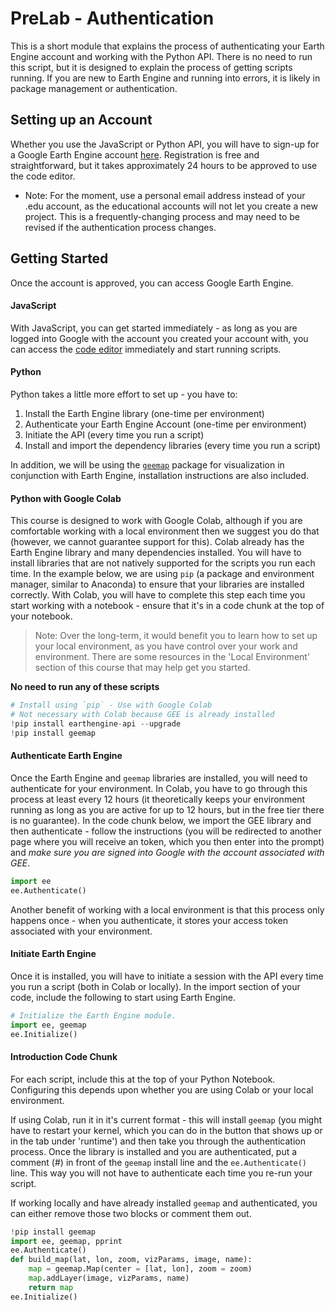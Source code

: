 # PreLab - Authentication
This is a short module that explains the process of authenticating your Earth Engine account and working with the Python API. There is no need to run this script, but it is designed to explain the process of getting scripts running. If you are new to Earth Engine and running into errors, it is likely in package management or authentication.

## Setting up an Account

Whether you use the JavaScript or Python API, you will have to sign-up for a Google Earth Engine account [here](https://signup.earthengine.google.com). Registration is free and straightforward, but it takes approximately 24 hours to be approved to use the code editor. 

 * Note: For the moment, use a personal email address instead of your .edu account, as the educational accounts will not let you create a new project. This is a frequently-changing process and may need to be revised if the authentication process changes.

## Getting Started

Once the account is approved, you can access Google Earth Engine. 

#### JavaScript

With JavaScript, you can get started immediately - as long as you are logged into Google with the account you created your account with, you can access the [code editor](https://code.earthengine.google.com) immediately and start running scripts.

#### Python

Python takes a little more effort to set up - you have to:

1. Install the Earth Engine library (one-time per environment)
2. Authenticate your Earth Engine Account (one-time per environment)
3. Initiate the API (every time you run a script)
4. Install and import the dependency libraries (every time you run a script)

In addition, we will be using the [`geemap`](https://geemap.org) package for visualization in conjunction with Earth Engine, installation instructions are also included.

#### Python with Google Colab

This course is designed to work with Google Colab, although if you are comfortable working with a local environment then we suggest you do that (however, we cannot guarantee support for this). Colab already has the Earth Engine library and many dependencies installed. You will have to install libraries that are not natively supported for the scripts you run each time. In the example below, we are using `pip` (a package and environment manager, similar to Anaconda) to ensure that your libraries are installed correctly. With Colab, you will have to complete this step each time you start working with a notebook - ensure that it's in a code chunk at the top of your notebook.

> Note: Over the long-term, it would benefit you to learn how to set up your local environment, as you have control over your work and environment. There are some resources in the 'Local Environment' section of this course that may help get you started.  

**No need to run any of these scripts**


```python
# Install using `pip` - Use with Google Colab
# Not necessary with Colab because GEE is already installed
!pip install earthengine-api --upgrade
!pip install geemap
```

#### Authenticate Earth Engine

Once the Earth Engine and `geemap` libraries are installed, you will need to authenticate for your environment. In Colab, you have to go through this process at least every 12 hours (it theoretically keeps your environment running as long as you are active for up to 12 hours, but in the free tier there is no guarantee). In the code chunk below, we import the GEE library and then authenticate - follow the instructions (you will be redirected to another page where you will receive an token, which you then enter into the prompt) and *make sure you are signed into Google with the account associated with GEE*. 


```python
import ee
ee.Authenticate()
```

Another benefit of working with a local environment is that this process only happens once - when you authenticate, it stores your access token associated with your environment. 

#### Initiate Earth Engine

Once it is installed, you will have to initiate a session with the API every time you run a script (both in Colab or locally). In the import section of your code, include the following to start using Earth Engine.


```python
# Initialize the Earth Engine module.
import ee, geemap
ee.Initialize()
```

#### Introduction Code Chunk

For each script, include this at the top of your Python Notebook. Configuring this depends upon whether you are using Colab or your local environment. 

If using Colab, run it in it's current format - this will install `geemap` (you might have to restart your kernel, which you can do in the button that shows up or in the tab under 'runtime') and then take you through the authentication process. Once the library is installed and you are authenticated, put a comment (#) in front of the `geemap` install line and the `ee.Authenticate()` line. This way you will not have to authenticate each time you re-run your script. 

If working locally and have already installed `geemap` and authenticated, you can either remove those two blocks or comment them out. 

```python
!pip install geemap
import ee, geemap, pprint
ee.Authenticate()
def build_map(lat, lon, zoom, vizParams, image, name):
    map = geemap.Map(center = [lat, lon], zoom = zoom)
    map.addLayer(image, vizParams, name)
    return map
ee.Initialize()
```

